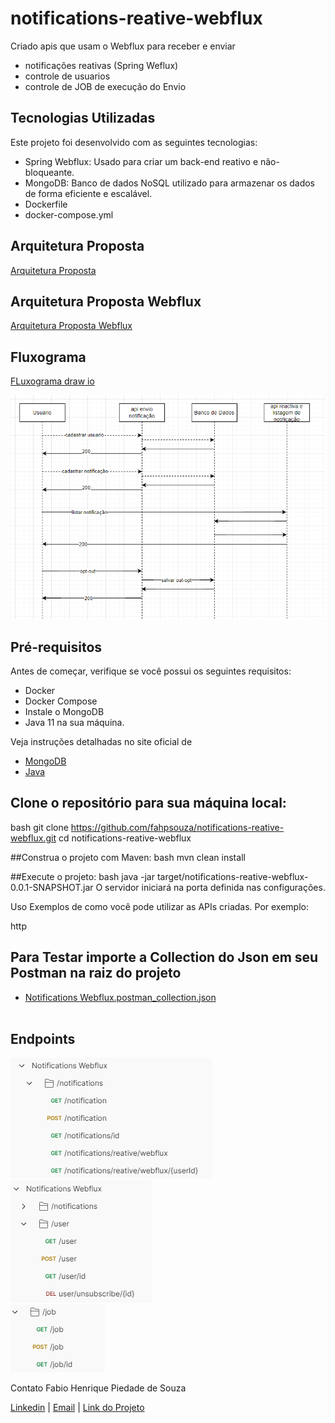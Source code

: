 # notifications-reative-webflux
Criado apis que usam o Webflux para receber e enviar 
- notificações reativas (Spring Weflux)
- controle de usuarios
- controle de JOB de execução do Envio

## Tecnologias Utilizadas
Este projeto foi desenvolvido com as seguintes tecnologias:

- Spring Webflux: Usado para criar um back-end reativo e não-bloqueante.
- MongoDB: Banco de dados NoSQL utilizado para armazenar os dados de forma eficiente e escalável.
- Dockerfile
- docker-compose.yml

## Arquitetura Proposta
[Arquitetura Proposta](https://github.com/fahpsouza/notifications-reative-webflux/blob/master/docs/Notifications%20Webflux%20Reative%20App.pptx) <br>

## Arquitetura Proposta Webflux
[Arquitetura Proposta Webflux](https://github.com/fahpsouza/notifications-reative-webflux/blob/master/docs/arquitetura_webflux.png) <br>

## Fluxograma
[FLuxograma draw io](https://github.com/fahpsouza/notifications-reative-webflux/blob/master/docs/arquitetura_proposta.drawio)<br>

![Fuxograma Image](https://github.com/fahpsouza/notifications-reative-webflux/blob/main/docs/fluxograma.png "Fluxograma Image") <br>

## Pré-requisitos
Antes de começar, verifique se você possui os seguintes requisitos:
- Docker
- Docker Compose
- Instale o MongoDB
- Java 11 na sua máquina. 

Veja instruções detalhadas no site oficial de 
- [MongoDB](https://docs.mongodb.com/manual/installation/) <br>
- [Java](https://www.java.com/en/download/help/download_options.html)

## Clone o repositório para sua máquina local:
bash
git clone https://github.com/fahpsouza/notifications-reative-webflux.git
cd notifications-reative-webflux

##Construa o projeto com Maven:
bash
mvn clean install

##Execute o projeto:
bash
java -jar target/notifications-reative-webflux-0.0.1-SNAPSHOT.jar
O 
servidor iniciará na porta definida nas configurações.

Uso
Exemplos de como você pode utilizar as APIs criadas. Por exemplo:

http
## Para Testar importe a Collection do Json em seu Postman na raiz do projeto
- [Notifications Webflux.postman_collection.json](https://github.com/fahpsouza/notifications-reative-webflux/blob/master/Notifications%20Webflux.postman_collection.json) <br><br>
## Endpoints
![/notification](https://github.com/fahpsouza/notifications-reative-webflux/blob/master/docs/notification_endpoints.png) <br>
![/user](https://github.com/fahpsouza/notifications-reative-webflux/blob/master/docs/user_endpoints.png) <br>
![/job](https://github.com/fahpsouza/notifications-reative-webflux/blob/master/docs/job_endpoints.png) <br>

Contato
Fabio Henrique Piedade de Souza

[Linkedin](https://www.linkedin.com/in/fabio-h-p-de-souza) |
[Email](fabio.henrique.psouza@gmail.com) | 
[Link do Projeto](https://github.com/fahpsouza/notifications-reative-webflux) 